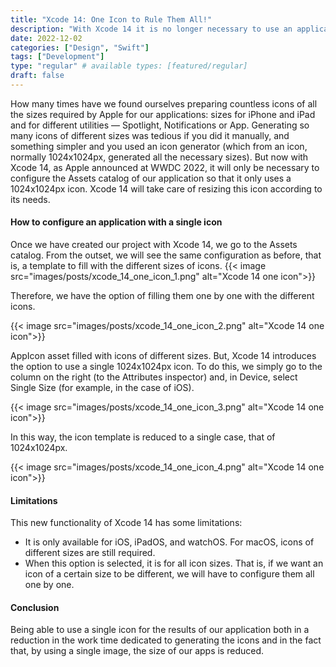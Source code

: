 ```yaml
---
title: "Xcode 14: One Icon to Rule Them All!"
description: "With Xcode 14 it is no longer necessary to use an application icon for each of the required sizes (depending on where the icon is to be displayed), only one is required. Let's see how to do it."
date: 2022-12-02
categories: ["Design", "Swift"]
tags: ["Development"]
type: "regular" # available types: [featured/regular]
draft: false
---
```


How many times have we found ourselves preparing countless icons of all the sizes required by Apple for our applications: sizes for iPhone and iPad and for different utilities — Spotlight, Notifications or App.
Generating so many icons of different sizes was tedious if you did it manually, and something simpler and you used an icon generator (which from an icon, normally 1024x1024px, generated all the necessary sizes).
But now with Xcode 14, as Apple announced at WWDC 2022, it will only be necessary to configure the Assets catalog of our application so that it only uses a 1024x1024px icon. Xcode 14 will take care of resizing this icon according to its needs.

#### How to configure an application with a single icon

Once we have created our project with Xcode 14, we go to the Assets catalog. From the outset, we will see the same configuration as before, that is, a template to fill with the different sizes of icons.
{{< image src="images/posts/xcode_14_one_icon_1.png" alt="Xcode 14 one icon">}}

Therefore, we have the option of filling them one by one with the different icons.

{{< image src="images/posts/xcode_14_one_icon_2.png" alt="Xcode 14 one icon">}}

AppIcon asset filled with icons of different sizes.
But, Xcode 14 introduces the option to use a single 1024x1024px icon. To do this, we simply go to the column on the right (to the Attributes inspector) and, in Device, select Single Size (for example, in the case of iOS).

{{< image src="images/posts/xcode_14_one_icon_3.png" alt="Xcode 14 one icon">}}

In this way, the icon template is reduced to a single case, that of 1024x1024px.

{{< image src="images/posts/xcode_14_one_icon_4.png" alt="Xcode 14 one icon">}}

#### Limitations
This new functionality of Xcode 14 has some limitations:
* It is only available for iOS, iPadOS, and watchOS. For macOS, icons of different sizes are still required.
* When this option is selected, it is for all icon sizes. That is, if we want an icon of a certain size to be different, we will have to configure them all one by one.
#### Conclusion
Being able to use a single icon for the results of our application both in a reduction in the work time dedicated to generating the icons and in the fact that, by using a single image, the size of our apps is reduced.
